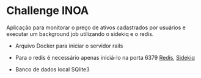 # Challenge INOA

Aplicação para monitorar o preço de ativos cadastrados por usuários e executar um background job utilizando o sidekiq e o redis.

- Arquivo Docker para iniciar o servidor rails

- Para o redis é necessário apenas iniciá-lo na porta 6379 [Redis](https://redis.io/), [Sidekiq](https://github.com/sidekiq/sidekiq)

- Banco de dados local SQlite3
